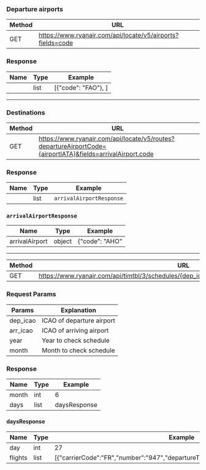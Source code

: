 ### Departure airports

| Method | URL                                                        |
|--------|------------------------------------------------------------|
| GET    | https://www.ryanair.com/api/locate/v5/airports?fields=code | 

### Response

| Name | Type | Example             |
|------|------|---------------------|
|      | list | [{"code": "FAO"}, ] |

---
### Destinations

| Method | URL                                                                                                        |
|--------|------------------------------------------------------------------------------------------------------------|
| GET    | https://www.ryanair.com/api/locate/v5/routes?departureAirportCode={airportIATA}&fields=arrivalAirport.code | 

### Response

| Name | Type | Example                  |
|------|------|--------------------------|
|      | list | `arrivalAirportResponse` |

### `arrivalAirportResponse`

| Name           | Type   | Example        |
|----------------|--------|----------------|
| arrivalAirport | object | {"code": "AHO" |

---



| Method | URL                                                                                              |
|--------|--------------------------------------------------------------------------------------------------|
| GET    | https://www.ryanair.com/api/timtbl/3/schedules/{dep_icao}/{arr_icao}/years/{year}/months/{month} | 

### Request Params

| Params   | Explanation               |
|----------|---------------------------|
| dep_icao | ICAO of departure airport |
| arr_icao | ICAO of arriving airport  |
| year     | Year to check schedule    |
| month    | Month to check schedule   |

### Response

| Name  | Type   | Example      |
|-------|--------|--------------|
| month | int    | 6            |
| days  | list   | daysResponse |


#### daysResponse
| Name    | Type   | Example                                                                              |
|---------|--------|--------------------------------------------------------------------------------------|
| day     | int    | 27                                                                                   |
| flights | list   | [{"carrierCode":"FR","number":"947","departureTime":"13:00","arrivalTime":"14:00"},] |
